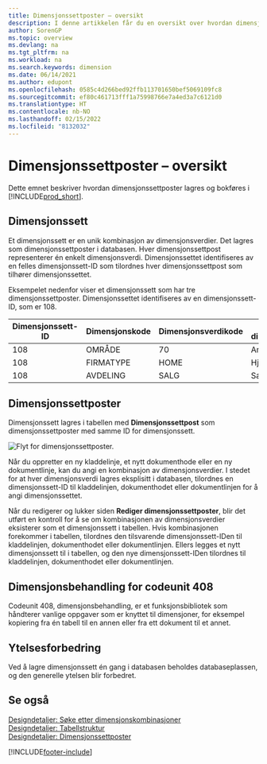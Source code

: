 ```yaml
---
title: Dimensjonssettposter – oversikt
description: I denne artikkelen får du en oversikt over hvordan dimensjonssettposter lagres som dimensjonssettposter, og hvordan de bokføres.
author: SorenGP
ms.topic: overview
ms.devlang: na
ms.tgt_pltfrm: na
ms.workload: na
ms.search.keywords: dimension
ms.date: 06/14/2021
ms.author: edupont
ms.openlocfilehash: 0585c4d266bed92ffb113701650bef5069109fc8
ms.sourcegitcommit: ef80c461713fff1a75998766e7a4ed3a7c6121d0
ms.translationtype: HT
ms.contentlocale: nb-NO
ms.lasthandoff: 02/15/2022
ms.locfileid: "8132032"
---
```

# <a name="dimension-set-entries-overview"></a>Dimensjonssettposter – oversikt
Dette emnet beskriver hvordan dimensjonssettposter lagres og bokføres i [!INCLUDE[prod_short](includes/prod_short.md)].  

## <a name="dimension-sets"></a>Dimensjonssett  
Et dimensjonssett er en unik kombinasjon av dimensjonsverdier. Det lagres som dimensjonssettposter i databasen. Hver dimensjonssettpost representerer én enkelt dimensjonsverdi. Dimensjonssettet identifiseres av en felles dimensjonssett-ID som tilordnes hver dimensjonssettpost som tilhører dimensjonssettet.  

Eksempelet nedenfor viser et dimensjonssett som har tre dimensjonssettposter. Dimensjonssettet identifiseres av en dimensjonssett-ID, som er 108.  

|Dimensjonssett-ID|Dimensjonskode|Dimensjonsverdikode|Navn på dimensjonsverdi|  
|----------------------|--------------------|--------------------------|--------------------------|  
|108|OMRÅDE|70|Amerika – nord|  
|108|FIRMATYPE|HOME|Hjem|  
|108|AVDELING|SALG|Salg|  

## <a name="dimension-set-entries"></a>Dimensjonssettposter  
Dimensjonssett lagres i tabellen med **Dimensjonssettpost** som dimensjonssettposter med samme ID for dimensjonssett.  

![Flyt for dimensjonssettposter.](media/dimensionentrynav7.png "Flyt for dimensjonssettposter")  

Når du oppretter en ny kladdelinje, et nytt dokumenthode eller en ny dokumentlinje, kan du angi en kombinasjon av dimensjonsverdier. I stedet for at hver dimensjonsverdi lagres eksplisitt i databasen, tilordnes en dimensjonssett-ID til kladdelinjen, dokumenthodet eller dokumentlinjen for å angi dimensjonssettet.  

Når du redigerer og lukker siden **Rediger dimensjonssettposter**, blir det utført en kontroll for å se om kombinasjonen av dimensjonsverdier eksisterer som et dimensjonssett i tabellen. Hvis kombinasjonen forekommer i tabellen, tilordnes den tilsvarende dimensjonssett-IDen til kladdelinjen, dokumenthodet eller dokumentlinjen. Ellers legges et nytt dimensjonssett til i tabellen, og den nye dimensjonssett-IDen tilordnes til kladdelinjen, dokumenthodet eller dokumentlinjen.

## <a name="codeunit-408-dimension-management"></a>Dimensjonsbehandling for codeunit 408
Codeunit 408, dimensjonsbehandling, er et funksjonsbibliotek som håndterer vanlige oppgaver som er knyttet til dimensjoner, for eksempel kopiering fra én tabell til en annen eller fra ett dokument til et annet.

## <a name="performance-improvement"></a>Ytelsesforbedring  
Ved å lagre dimensjonssett én gang i databasen beholdes databaseplassen, og den generelle ytelsen blir forbedret.  

## <a name="see-also"></a>Se også
[Designdetaljer: Søke etter dimensjonskombinasjoner](design-details-searching-for-dimension-combinations.md)   
[Designdetaljer: Tabellstruktur](design-details-table-structure.md)   
[Designdetaljer: Dimensjonssettposter](design-details-dimension-set-entries.md)   


[!INCLUDE[footer-include](includes/footer-banner.md)]
